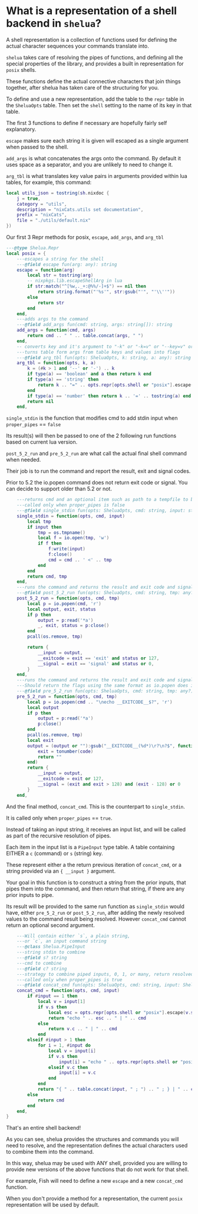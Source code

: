 # What is a representation of a shell backend in `shelua`?

A shell representation is a collection of functions used for defining the actual character sequences your commands translate into.

`shelua` takes care of resolving the pipes of functions,
and defining all the special properties of the library,
and provides a built in representation for `posix` shells.

These functions define the actual connective characters that join things together, after shelua has taken care of the structuring for you.

To define and use a new representation, add the table to the `repr` table in the `SheluaOpts` table.
Then set the `shell` setting to the name of its key in that table.

The first 3 functions to define if necessary are hopefully fairly self explanatory.

`escape` makes sure each string it is given will escaped as a single argument when passed to the shell.

`add_args` is what concatenates the args onto the command. By default it uses space as a separator, and you are unlikely to need to change it.

`arg_tbl` is what translates key value pairs in arguments provided within lua tables, for example, this command:

```lua
local utils_json = tostring(sh.nixdoc {
	j = true,
	category = "utils",
	description = "nixCats.utils set documentation",
	prefix = "nixCats",
	file = "./utils/default.nix"
})
```

Our first 3 Repr methods for posix, `escape`, `add_args`, and `arg_tbl`

```lua
---@type Shelua.Repr
local posix = {
	---escapes a string for the shell
	---@field escape fun(arg: any): string
	escape = function(arg)
		local str = tostring(arg)
		-- nixpkgs.lib.escapeShellArg in lua
		if str:match("^[%w,._+:@%%/-]+$") == nil then
			return string.format("'%s'", str:gsub("'", "'\\''"))
		else
			return str
		end
	end,
	---adds args to the command
	---@field add_args fun(cmd: string, args: string[]): string
	add_args = function(cmd, args)
		return cmd .. " " .. table.concat(args, " ")
	end,
	-- converts key and it's argument to "-k" or "-k=v" or "--key=v" or nil to ignore
	---turns table form args from table keys and values into flags
	---@field arg_tbl fun(opts: SheluaOpts, k: string, a: any): string|nil
	arg_tbl = function(opts, k, a)
		k = (#k > 1 and '--' or '-') .. k
		if type(a) == 'boolean' and a then return k end
		if type(a) == 'string' then
			return k .. "=" .. opts.repr[opts.shell or "posix"].escape(a)
		end
		if type(a) == 'number' then return k .. '=' .. tostring(a) end
		return nil
	end,
```

`single_stdin` is the function that modifies cmd to add stdin input when `proper_pipes` == `false`

Its result(s) will then be passed to one of the 2 following run functions based on current lua version.

`post_5_2_run` and `pre_5_2_run` are what call the actual final shell command when needed.

Their job is to run the command and report the result, exit and signal codes.

Prior to 5.2 the io.popen command does not return exit code or signal. You can decide to support older than 5.2 or not.

```lua
	---returns cmd and an optional item such as path to a tempfile to be passed to post_5_2_run or pre_5_2_run
	---called only when proper_pipes is false
	---@field single_stdin fun(opts: SheluaOpts, cmd: string, input: string?): (string, any?)
	single_stdin = function(opts, cmd, input)
		local tmp
		if input then
			tmp = os.tmpname()
			local f = io.open(tmp, 'w')
			if f then
				f:write(input)
				f:close()
				cmd = cmd .. ' <' .. tmp
			end
		end
		return cmd, tmp
	end,
	---runs the command and returns the result and exit code and signal
	---@field post_5_2_run fun(opts: SheluaOpts, cmd: string, tmp: any?): { __input: string, __exitcode: number, __signal: number }
	post_5_2_run = function(opts, cmd, tmp)
		local p = io.popen(cmd, 'r')
		local output, exit, status
		if p then
			output = p:read('*a')
			_, exit, status = p:close()
		end
		pcall(os.remove, tmp)

		return {
			__input = output,
			__exitcode = exit == 'exit' and status or 127,
			__signal = exit == 'signal' and status or 0,
		}
	end,
	---runs the command and returns the result and exit code and signal
	---Should return the flags using the same format as io.popen does in 5.2+
	---@field pre_5_2_run fun(opts: SheluaOpts, cmd: string, tmp: any?): { __input: string, __exitcode: number, __signal: number }
	pre_5_2_run = function(opts, cmd, tmp)
		local p = io.popen(cmd .. "\necho __EXITCODE__$?", 'r')
		local output
		if p then
			output = p:read('*a')
			p:close()
		end
		pcall(os.remove, tmp)
		local exit
		output = (output or ""):gsub("__EXITCODE__(%d*)\r?\n?$", function(code)
			exit = tonumber(code)
			return ""
		end)
		return {
			__input = output,
			__exitcode = exit or 127,
			__signal = (exit and exit > 128) and (exit - 128) or 0
		}
	end,
```

And the final method, `concat_cmd`. This is the counterpart to `single_stdin`.

It is called only when `proper_pipes` == `true`.

Instead of taking an input string, it receives an input list, and will be called as part of the recursive resolution of pipes.

Each item in the input list is a `PipeInput` type table. A table containing EITHER a `c` (command) or `s` (string) key.

These represent either a the return previous iteration of `concat_cmd`, or a string provided via an `{ __input }` argument.

Your goal in this function is to construct a string from the prior inputs,
that pipes them into the command, and then return that string, if there are any prior inputs to pipe.

Its result will be provided to the same run function as `single_stdin` would have, either `pre_5_2_run` or `post_5_2_run`,
after adding the newly resolved values to the command result being resolved.
However `concat_cmd` cannot return an optional second argument.

```lua
	---Will contain either `s`, a plain string,
	---or `c`, an input command string
	---@class Shelua.PipeInput
	---string stdin to combine
	---@field s? string
	---cmd to combine
	---@field c? string
	---strategy to combine piped inputs, 0, 1, or many, return resolved command to run
	---called only when proper_pipes is true
	---@field concat_cmd fun(opts: SheluaOpts, cmd: string, input: Shelua.PipeInput[]): string
	concat_cmd = function(opts, cmd, input)
		if #input == 1 then
			local v = input[1]
			if v.s then
				local esc = opts.repr[opts.shell or "posix"].escape(v.s)
				return "echo " .. esc .. " | " .. cmd
			else
				return v.c .. " | " .. cmd
			end
		elseif #input > 1 then
			for i = 1, #input do
				local v = input[i]
				if v.s then
					input[i] = "echo " .. opts.repr[opts.shell or "posix"].escape(v.s)
				elseif v.c then
					input[i] = v.c
				end
			end
			return "{ " .. table.concat(input, " ; ") .. " ; } | " .. cmd
		else
			return cmd
		end
	end,
}
```

That's an entire shell backend!

As you can see, shelua provides the structures and commands you will need to resolve,
and the representation defines the actual characters used to combine them into the command.

In this way, shelua may be used with ANY shell, provided you are willing to provide new versions of the above functions that do not work for that shell.

For example, Fish will need to define a new `escape` and a new `concat_cmd` function.

When you don't provide a method for a representation, the current `posix` representation will be used by default.
